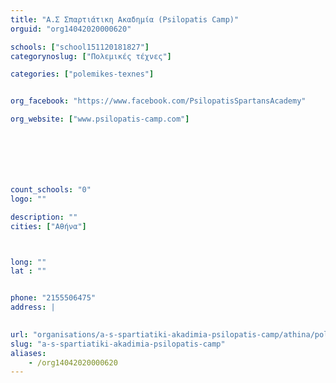 ```yaml
---
title: "Α.Σ Σπαρτιάτικη Ακαδημία (Psilopatis Camp)"
orguid: "org14042020000620"

schools: ["school151120181827"]
categorynoslug: ["Πολεμικές τέχνες"]

categories: ["polemikes-texnes"]


org_facebook: "https://www.facebook.com/PsilopatisSpartansAcademy"

org_website: ["www.psilopatis-camp.com"]







count_schools: "0"
logo: ""

description: ""
cities: ["Αθήνα"]



long: ""
lat : ""


phone: "2155506475"
address: |
    

url: "organisations/a-s-spartiatiki-akadimia-psilopatis-camp/athina/polemikes-texnes"
slug: "a-s-spartiatiki-akadimia-psilopatis-camp"
aliases:
    - /org14042020000620
---
```



